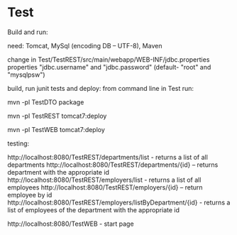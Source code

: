 # Test

Build and run:

need: Tomcat, MySql (encoding DB – UTF-8), Maven

сhange in Test/TestREST/src/main/webapp/WEB-INF/jdbc.properties properties "jdbc.username" and "jdbc.password" (default- "root" and "mysqlpsw")

build, run junit tests and deploy: from command line in Test run:

mvn -pl TestDTO package

mvn -pl TestREST tomcat7:deploy

mvn -pl TestWEB tomcat7:deploy

testing:

http://localhost:8080/TestREST/departments/list - returns a list of all departments http://localhost:8080/TestREST/departments/{id} – returns department with the appropriate id http://localhost:8080/TestREST/employers/list - returns a list of all employees 
http://localhost:8080/TestREST/employers/{id} – return employee by id 
http://localhost:8080/TestREST/employers/listByDepartment/{id} - returns a list of employees of the department with the appropriate id

http://localhost:8080/TestWEB  - start page
